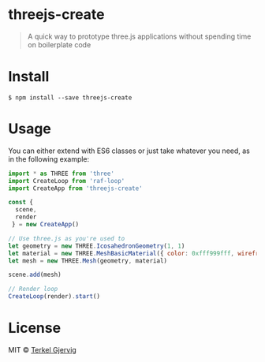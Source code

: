 # threejs-create
> A quick way to prototype three.js applications without spending time on boilerplate code

# Install
```$ npm install --save threejs-create```

# Usage
You can either extend with ES6 classes or just take whatever you need, as in the following example:
```js
import * as THREE from 'three'
import CreateLoop from 'raf-loop'
import CreateApp from 'threejs-create'

const {
  scene,
  render
 } = new CreateApp()

// Use three.js as you're used to
let geometry = new THREE.IcosahedronGeometry(1, 1)
let material = new THREE.MeshBasicMaterial({ color: 0xfff999fff, wireframe: true })
let mesh = new THREE.Mesh(geometry, material)

scene.add(mesh)

// Render loop
CreateLoop(render).start()
```

# License
MIT © [Terkel Gjervig](https://terkel.com)
